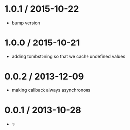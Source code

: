 
1.0.1 / 2015-10-22
==================

  * bump version

1.0.0 / 2015-10-21
==================

  * adding tombstoning so that we cache undefined values

0.0.2 / 2013-12-09
==================

  * making callback always asynchronous


0.0.1 / 2013-10-28
==================

  * :sparkles:
